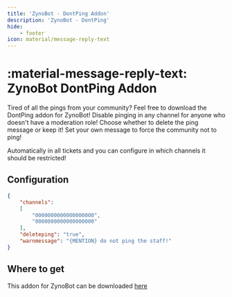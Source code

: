 ```yaml
---
title: 'ZynoBot - DontPing Addon'
description: 'ZynoBot - DontPing'
hide:
    - footer
icon: material/message-reply-text
---
```


# :material-message-reply-text: ZynoBot DontPing Addon

Tired of all the pings from your community?
Feel free to download the DontPing addon for ZynoBot!
Disable pinging in any channel for anyone who doesn't have a moderation role!
Choose whether to delete the ping message or keep it!
Set your own message to force the community not to ping!

Automatically in all tickets and you can configure in which channels it should be restricted!

## Configuration

```json
{
    "channels": 
    [
        "0000000000000000000",
        "0000000000000000000"
    ],
    "deleteping": "true",
    "warnmessage": "{MENTION} do not ping the staff!"
}
```

## Where to get
This addon for ZynoBot can be downloaded [here](https://builtbybit.com/resources/dontping-zynobot-addon.49086/)